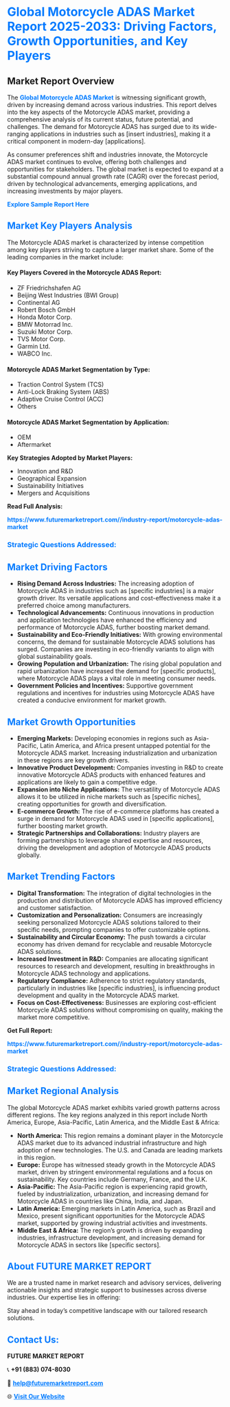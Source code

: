 <h1 style="color: #007BFF;">Global Motorcycle ADAS Market Report 2025-2033: Driving Factors, Growth Opportunities, and Key Players</h1>

<section id="overview">
<h2>Market Report Overview</h2>
<p>The <a href="https://www.futuremarketreport.com//industry-report/motorcycle-adas-market" style="color: #007BFF; text-decoration: none;"><strong>Global Motorcycle ADAS Market</strong></a> is witnessing significant growth, driven by increasing demand across various industries. This report delves into the key aspects of the Motorcycle ADAS market, providing a comprehensive analysis of its current status, future potential, and challenges. The demand for Motorcycle ADAS has surged due to its wide-ranging applications in industries such as [insert industries], making it a critical component in modern-day [applications].</p>
<p>As consumer preferences shift and industries innovate, the Motorcycle ADAS market continues to evolve, offering both challenges and opportunities for stakeholders. The global market is expected to expand at a substantial compound annual growth rate (CAGR) over the forecast period, driven by technological advancements, emerging applications, and increasing investments by major players.</p>
</section>

<section id="overview">
<p><a href="https://www.futuremarketreport.com//request-sample/reportId=59977" style="color: #007BFF; text-decoration: none;"><strong>Explore Sample Report Here</strong></a></p>
</section>

<section id="key-players">
<h2 style="color: #007BFF;">Market Key Players Analysis</h2>
<p>The Motorcycle ADAS market is characterized by intense competition among key players striving to capture a larger market share. Some of the leading companies in the market include:</p>
<h4>Key Players Covered in the Motorcycle ADAS Report:</h4>
<ul><li>ZF Friedrichshafen AG</li><li>Beijing West Industries (BWI Group)</li><li>Continental AG</li><li>Robert Bosch GmbH</li><li>Honda Motor Corp.</li><li>BMW Motorrad Inc.</li><li>Suzuki Motor Corp.</li><li>TVS Motor Corp.</li><li>Garmin Ltd.</li><li>WABCO Inc.</li></ul>
<h4>Motorcycle ADAS Market Segmentation by Type:</h4>
<ul><li>Traction Control System (TCS)</li><li>Anti-Lock Braking System (ABS)</li><li>Adaptive Cruise Control (ACC)</li><li>Others</li></ul>

<h4>Motorcycle ADAS Market Segmentation by Application:</h4>
<ul><li>OEM</li><li>Aftermarket</li></ul>
<p><strong>Key Strategies Adopted by Market Players:</strong></p>
<ul>
<li>Innovation and R&D</li>
<li>Geographical Expansion</li>
<li>Sustainability Initiatives</li>
<li>Mergers and Acquisitions</li>
</ul>
</section>

<section>
<p><strong>Read Full Analysis: </strong></p><a href="https://www.futuremarketreport.com//industry-report/motorcycle-adas-market" style="color: #007BFF; text-decoration: none;"><strong>https://www.futuremarketreport.com//industry-report/motorcycle-adas-market</strong></a>
<h3 style="color: #007BFF;">Strategic Questions Addressed:</h3>
</section>

<section id="driving-factors">
<h2 style="color: #007BFF;">Market Driving Factors</h2>
<ul>
<li><strong>Rising Demand Across Industries:</strong> The increasing adoption of Motorcycle ADAS in industries such as [specific industries] is a major growth driver. Its versatile applications and cost-effectiveness make it a preferred choice among manufacturers.</li>
<li><strong>Technological Advancements:</strong> Continuous innovations in production and application technologies have enhanced the efficiency and performance of Motorcycle ADAS, further boosting market demand.</li>
<li><strong>Sustainability and Eco-Friendly Initiatives:</strong> With growing environmental concerns, the demand for sustainable Motorcycle ADAS solutions has surged. Companies are investing in eco-friendly variants to align with global sustainability goals.</li>
<li><strong>Growing Population and Urbanization:</strong> The rising global population and rapid urbanization have increased the demand for [specific products], where Motorcycle ADAS plays a vital role in meeting consumer needs.</li>
<li><strong>Government Policies and Incentives:</strong> Supportive government regulations and incentives for industries using Motorcycle ADAS have created a conducive environment for market growth.</li>
</ul>
</section>

<section id="growth-opportunities">
<h2 style="color: #007BFF;">Market Growth Opportunities</h2>
<ul>
<li><strong>Emerging Markets:</strong> Developing economies in regions such as Asia-Pacific, Latin America, and Africa present untapped potential for the Motorcycle ADAS market. Increasing industrialization and urbanization in these regions are key growth drivers.</li>
<li><strong>Innovative Product Development:</strong> Companies investing in R&D to create innovative Motorcycle ADAS products with enhanced features and applications are likely to gain a competitive edge.</li>
<li><strong>Expansion into Niche Applications:</strong> The versatility of Motorcycle ADAS allows it to be utilized in niche markets such as [specific niches], creating opportunities for growth and diversification.</li>
<li><strong>E-commerce Growth:</strong> The rise of e-commerce platforms has created a surge in demand for Motorcycle ADAS used in [specific applications], further boosting market growth.</li>
<li><strong>Strategic Partnerships and Collaborations:</strong> Industry players are forming partnerships to leverage shared expertise and resources, driving the development and adoption of Motorcycle ADAS products globally.</li>
</ul>
</section>

<section id="trending-factors">
<h2 style="color: #007BFF;">Market Trending Factors</h2>
<ul>
<li><strong>Digital Transformation:</strong> The integration of digital technologies in the production and distribution of Motorcycle ADAS has improved efficiency and customer satisfaction.</li>
<li><strong>Customization and Personalization:</strong> Consumers are increasingly seeking personalized Motorcycle ADAS solutions tailored to their specific needs, prompting companies to offer customizable options.</li>
<li><strong>Sustainability and Circular Economy:</strong> The push towards a circular economy has driven demand for recyclable and reusable Motorcycle ADAS solutions.</li>
<li><strong>Increased Investment in R&D:</strong> Companies are allocating significant resources to research and development, resulting in breakthroughs in Motorcycle ADAS technology and applications.</li>
<li><strong>Regulatory Compliance:</strong> Adherence to strict regulatory standards, particularly in industries like [specific industries], is influencing product development and quality in the Motorcycle ADAS market.</li>
<li><strong>Focus on Cost-Effectiveness:</strong> Businesses are exploring cost-efficient Motorcycle ADAS solutions without compromising on quality, making the market more competitive.</li>
</ul>
</section>

<section>
<p><strong>Get Full Report: </strong></p><a href="https://www.futuremarketreport.com//industry-report/motorcycle-adas-market" style="color: #007BFF; text-decoration: none;"><strong>https://www.futuremarketreport.com//industry-report/motorcycle-adas-market</strong></a>
<h3 style="color: #007BFF;">Strategic Questions Addressed:</h3>
</section>


<section id="regional-analysis">
<h2 style="color: #007BFF;">Market Regional Analysis</h2>
<p>The global Motorcycle ADAS market exhibits varied growth patterns across different regions. The key regions analyzed in this report include North America, Europe, Asia-Pacific, Latin America, and the Middle East & Africa:</p>
<ul>
<li><strong>North America:</strong> This region remains a dominant player in the Motorcycle ADAS market due to its advanced industrial infrastructure and high adoption of new technologies. The U.S. and Canada are leading markets in this region.</li>
<li><strong>Europe:</strong> Europe has witnessed steady growth in the Motorcycle ADAS market, driven by stringent environmental regulations and a focus on sustainability. Key countries include Germany, France, and the U.K.</li>
<li><strong>Asia-Pacific:</strong> The Asia-Pacific region is experiencing rapid growth, fueled by industrialization, urbanization, and increasing demand for Motorcycle ADAS in countries like China, India, and Japan.</li>
<li><strong>Latin America:</strong> Emerging markets in Latin America, such as Brazil and Mexico, present significant opportunities for the Motorcycle ADAS market, supported by growing industrial activities and investments.</li>
<li><strong>Middle East & Africa:</strong> The region’s growth is driven by expanding industries, infrastructure development, and increasing demand for Motorcycle ADAS in sectors like [specific sectors].</li>
</ul>
</section>

<footer>
<h2 style="color: #007BFF;">About FUTURE MARKET REPORT</h2>
<p>We are a trusted name in market research and advisory services, delivering actionable insights and strategic support to businesses across diverse industries. Our expertise lies in offering:</p>

<p>Stay ahead in today’s competitive landscape with our tailored research solutions.</p>

<h2 style="color: #007BFF;">Contact Us:</h2>
<p><strong>FUTURE MARKET REPORT</strong></p>
<p>📞 <strong>+91 (883) 074-8030</strong></p>
<p>📧 <strong><a href="mailto:help@futuremarketreport.com" style="color: #007BFF;">help@futuremarketreport.com</a></strong></p>
<p>🌐 <strong><a href="https://www.futuremarketreport.com/" style="color: #007BFF;">Visit Our Website</a></strong></p>
</footer>